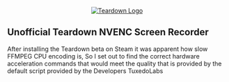 <p align="center">
<a href="https://teardowngame.com/" target="_blank">
<img src="https://teardowngame.com/logo.png" alt="Teardown Logo">
</a>
</p>

## Unofficial Teardown NVENC Screen Recorder
After installing the Teardown beta on Steam it was apparent how slow FFMPEG CPU encoding is, So I set out to find the correct hardware acceleration commands that would meet the quality that is provided by the default script provided by the Developers TuxedoLabs
